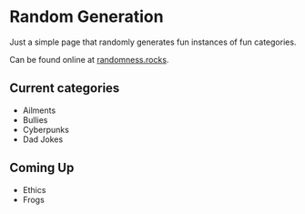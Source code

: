 # Random Generation

Just a simple page that randomly generates fun instances of fun categories.

Can be found online at [randomness.rocks](https://www.randomness.rocks).

## Current categories

- Ailments
- Bullies
- Cyberpunks
- Dad Jokes

## Coming Up

- Ethics
- Frogs
